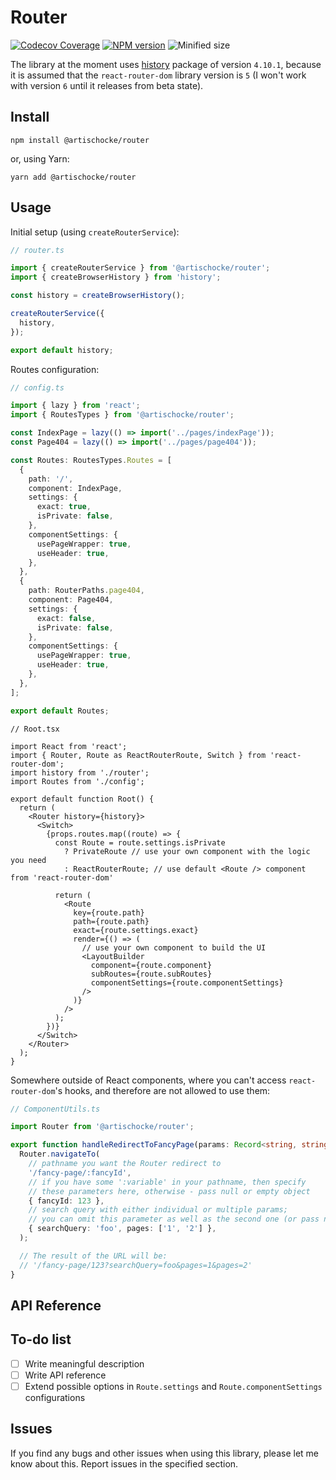 # Router

[![Codecov Coverage](https://img.shields.io/codecov/c/github/artischockee/router/master.svg?style=flat-square)](https://codecov.io/gh/artischockee/router/)
[![NPM version](https://img.shields.io/npm/v/@artischocke/router?style=flat-square)](https://www.npmjs.com/package/@artischocke/router)
![Minified size](https://img.shields.io/bundlephobia/min/@artischocke/router?style=flat-square)

The library at the moment uses [history](https://www.npmjs.com/package/history) package of version `4.10.1`, because it is assumed that the `react-router-dom` library version is `5` (I won't work with version `6` until it releases from beta state).

## Install

```
npm install @artischocke/router
```

or, using Yarn:

```
yarn add @artischocke/router
```

## Usage

Initial setup (using `createRouterService`):

```typescript
// router.ts

import { createRouterService } from '@artischocke/router';
import { createBrowserHistory } from 'history';

const history = createBrowserHistory();

createRouterService({
  history,
});

export default history;
```

Routes configuration:

```typescript
// config.ts

import { lazy } from 'react';
import { RoutesTypes } from '@artischocke/router';

const IndexPage = lazy(() => import('../pages/indexPage'));
const Page404 = lazy(() => import('../pages/page404'));

const Routes: RoutesTypes.Routes = [
  {
    path: '/',
    component: IndexPage,
    settings: {
      exact: true,
      isPrivate: false,
    },
    componentSettings: {
      usePageWrapper: true,
      useHeader: true,
    },
  },
  {
    path: RouterPaths.page404,
    component: Page404,
    settings: {
      exact: false,
      isPrivate: false,
    },
    componentSettings: {
      usePageWrapper: true,
      useHeader: true,
    },
  },
];

export default Routes;
```

```tsx
// Root.tsx

import React from 'react';
import { Router, Route as ReactRouterRoute, Switch } from 'react-router-dom';
import history from './router';
import Routes from './config';

export default function Root() {
  return (
    <Router history={history}>
      <Switch>
        {props.routes.map((route) => {
          const Route = route.settings.isPrivate
            ? PrivateRoute // use your own component with the logic you need
            : ReactRouterRoute; // use default <Route /> component from 'react-router-dom'

          return (
            <Route
              key={route.path}
              path={route.path}
              exact={route.settings.exact}
              render={() => (
                // use your own component to build the UI
                <LayoutBuilder
                  component={route.component}
                  subRoutes={route.subRoutes}
                  componentSettings={route.componentSettings}
                />
              )}
            />
          );
        })}
      </Switch>
    </Router>
  );
}
```

Somewhere outside of React components, where you can't access `react-router-dom`'s hooks, and therefore are not allowed to use them:

```typescript
// ComponentUtils.ts

import Router from '@artischocke/router';

export function handleRedirectToFancyPage(params: Record<string, string | number>) {
  Router.navigateTo(
    // pathname you want the Router redirect to
    '/fancy-page/:fancyId',
    // if you have some ':variable' in your pathname, then specify
    // these parameters here, otherwise - pass null or empty object
    { fancyId: 123 },
    // search query with either individual or multiple params;
    // you can omit this parameter as well as the second one (or pass null instead)
    { searchQuery: 'foo', pages: ['1', '2'] },
  );

  // The result of the URL will be:
  // '/fancy-page/123?searchQuery=foo&pages=1&pages=2'
}
```

## API Reference

_<to-do>_

## To-do list

- [ ] Write meaningful description
- [ ] Write API reference
- [ ] Extend possible options in `Route.settings` and `Route.componentSettings` configurations

## Issues

If you find any bugs and other issues when using this library, please let me know about this. Report issues in the specified section.
